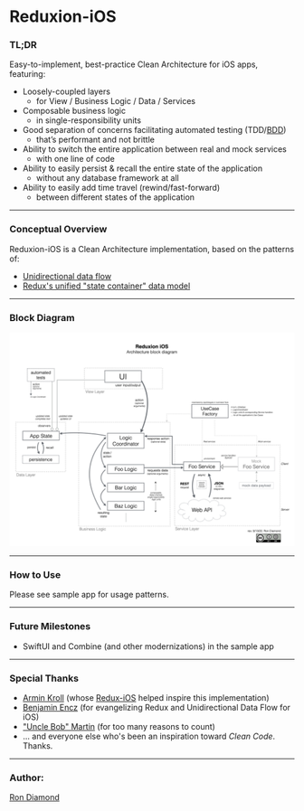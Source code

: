 
# Reduxion-iOS


### TL;DR
Easy-to-implement, best-practice Clean Architecture for iOS apps, featuring:  

+ Loosely-coupled layers
    - for View / Business Logic / Data / Services
+ Composable business logic
    - in single-responsibility units
+ Good separation of concerns facilitating automated testing (TDD/[BDD](https://duckduckgo.com/?q=behavior+driven+development))
    - that’s performant and not brittle
+ Ability to switch the entire application between real and mock services
    - with one line of code
+ Ability to easily persist & recall the entire state of the application
    - without any database framework at all
+ Ability to easily add time travel (rewind/fast-forward)
    - between different states of the application

---

### Conceptual Overview

Reduxion-iOS is a Clean Architecture implementation, based on the patterns of:
- [Unidirectional data flow](https://duckduckgo.com/?q=unidirectional%20data%20flow)
- [Redux's unified "state container" data model](https://duckduckgo.com/?q=redux%20%22state%20container%22)

---

### Block Diagram
![](./Reduxion%20iOS/Documentation/reduxion-ios-architecture-block-diagram.png)

---

### How to Use
Please see sample app for usage patterns.

---

### Future Milestones
- SwiftUI and Combine (and other modernizations) in the sample app

---

### Special Thanks
- [Armin Kroll](https://twitter.com/persival) (whose [Redux-iOS](https://github.com/armin/Redux-iOS) helped inspire this implementation)
- [Benjamin Encz](https://twitter.com/benjaminencz) (for evangelizing Redux and Unidirectional Data Flow for iOS)
- ["Uncle Bob" Martin](https://twitter.com/unclebobmartin) (for too many reasons to count)
- ... and everyone else who's been an inspiration toward *Clean Code*.  Thanks.

---

### Author:  
[Ron Diamond](https://www.rondiamond.net)
